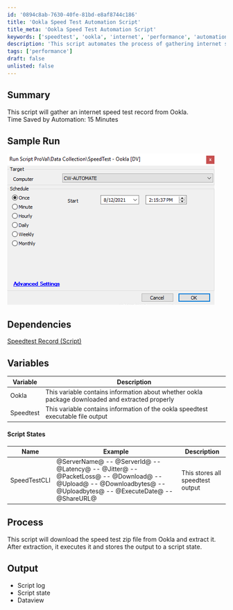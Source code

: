 ```yaml
---
id: '0894c8ab-7630-40fe-81bd-e8af8744c186'
title: 'Ookla Speed Test Automation Script'
title_meta: 'Ookla Speed Test Automation Script'
keywords: ['speedtest', 'ookla', 'internet', 'performance', 'automation']
description: 'This script automates the process of gathering internet speed test records from Ookla, saving time and providing accurate performance metrics. It downloads and executes the speed test, storing the results for further analysis.'
tags: ['performance']
draft: false
unlisted: false
---
```

## Summary

This script will gather an internet speed test record from Ookla.  
Time Saved by Automation: 15 Minutes

## Sample Run

![Sample Run](../../../static/img/SpeedTest---Ookla/image_1.png)

## Dependencies

[Speedtest Record (Script)](https://proval.itglue.com/DOC-5078775-8023156)

## Variables

| Variable | Description |
|----------|-------------|
| Ookla    | This variable contains information about whether ookla package downloaded and extracted properly |
| Speedtest| This variable contains information of the ookla speedtest executable file output |

#### Script States

| Name         | Example                                                                                  | Description                     |
|--------------|------------------------------------------------------------------------------------------|---------------------------------|
| SpeedTestCLI | @ServerName@ -- @ServerId@ -- @Latency@ -- @Jitter@ -- @PacketLoss@ -- @Download@ -- @Upload@ -- @Downloadbytes@ -- @Uploadbytes@ -- @ExecuteDate@ -- @ShareURL@ | This stores all speedtest output |

## Process

This script will download the speed test zip file from Ookla and extract it. After extraction, it executes it and stores the output to a script state.

## Output

- Script log
- Script state
- Dataview













